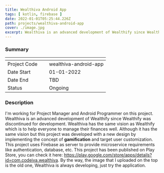 ```yaml
---
title: Wealthiva Android App
tags: [ kotlin, firebase ]
date: 2022-01-01T05:25:44.226Z
path: projects/wealthiva-android-app
cover: ./image.jpg
excerpt: Wealthiva is an advanced development of Wealthify since Wealthify was discontinued for development. Wealthiva has the same vision as Wealthify which is to help everyone to manage their finances well. Although it has the same vision but this project was developed with a new design by implementing the concept of gamification and target user customization. This project uses Firebase as server to provide microservice requirements like authentication, database, etc.
---
```


### Summary
| <div style="width:120px"></div>                       |                           |
| --- | --- |
| Project Code          | wealthiva-android-app|
| Date Start            | 01-01-2022|
| Date End              | TBD|
| Status                | Ongoing|
### Description
I'm working for Project Manager and Android Programmer on this project. Wealthiva is an advanced development of Wealthify since Wealthify was discontinued for development. Wealthiva has the same vision as Wealthify which is to help everyone to manage their finances well. Although it has the same vision but this project was developed with a new design by implementing the concept of **gamification** and target user customization. This project uses Firebase as server to provide microservice requirements like authentication, database, etc. This project has been published on Play Store, you can check it here: https://play.google.com/store/apps/details?id=com.codeiva.wealthiva. By the way, the image that I uploaded on the top is the old one, Wealthiva is always developing, just try the application.
